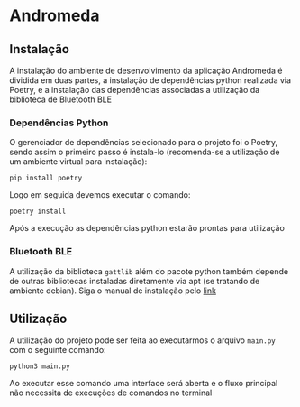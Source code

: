# Andromeda

## Instalação

A instalação do ambiente de desenvolvimento da aplicação Andromeda é dividida em duas partes,
a instalação de dependências python realizada via Poetry, e a instalação das dependências associadas 
a utilização da biblioteca de Bluetooth BLE

### Dependências Python

O gerenciador de dependências selecionado para o projeto foi o Poetry, sendo assim o primeiro passo
é instala-lo (recomenda-se a utilização de um ambiente virtual para instalação):

`pip install poetry`

Logo em seguida devemos executar o comando:

`poetry install`

Após a execução as dependências python estarão prontas para utilização

### Bluetooth BLE

A utilização da biblioteca `gattlib` além do pacote python também depende de outras bibliotecas
instaladas diretamente via apt (se tratando de ambiente debian). Siga o manual de instalação pelo 
[link](https://github.com/oscaracena/pygattlib)

## Utilização

A utilização do projeto pode ser feita ao executarmos o arquivo `main.py` com o seguinte comando:

`python3 main.py`

Ao executar esse comando uma interface será aberta e o fluxo principal não necessita de execuções de
comandos no terminal